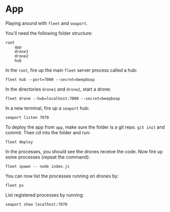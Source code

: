# App

Playing around with `fleet` and `seaport`.

You'll need the following folder structure:

	root
		app
		drone1
		drone2
		hub

In the `root`, fire up the main `fleet` server process called a hub:

	fleet hub --port=7000 --secret=beepboop
	
In the directories `drone1` and `drone2`, start a drone:

	fleet drone --hub=localhost:7000 --secret=beepboop
	
In a new terminal, fire up a `seaport` hub:

	seaport listen 7070
	
To deploy the app from `app`, make sure the folder is a git repo. `git init` and commit. Then cd into the folder and run:

	fleet deploy
	
In the processes, you should see the drones receive the code. Now fire up some processes (repeat the command):

	fleet spawn -- node index.js
	
You can now list the processes running on drones by:

	fleet ps
	
List registered processes by running:

	seaport show localhost:7070